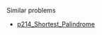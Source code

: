 Similar problems
- [p214_Shortest_Palindrome](https://github.com/genxium/Leetcode/tree/master/p214_Shortest_Palindrome) 
